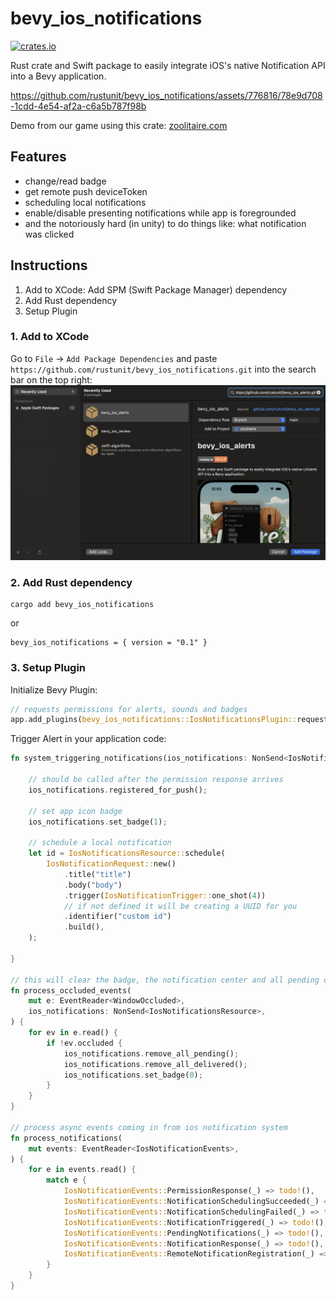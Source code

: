 # bevy_ios_notifications

[![crates.io](https://img.shields.io/crates/v/bevy_ios_notifications.svg)](https://crates.io/crates/bevy_ios_notifications)

Rust crate and Swift package to easily integrate iOS's native Notification API into a Bevy application.

https://github.com/rustunit/bevy_ios_notifications/assets/776816/78e9d708-1cdd-4e54-af2a-c6a5b787f98b

Demo from our game using this crate: [zoolitaire.com](https://zoolitaire.com)

## Features

* change/read badge
* get remote push deviceToken
* scheduling local notifications
* enable/disable presenting notifications while app is foregrounded
* and the notoriously hard (in unity) to do things like: what notification was clicked

## Instructions

1. Add to XCode: Add SPM (Swift Package Manager) dependency
2. Add Rust dependency
3. Setup Plugin

### 1. Add to XCode

Go to `File` -> `Add Package Dependencies` and paste `https://github.com/rustunit/bevy_ios_notifications.git` into the search bar on the top right:
![xcode](./assets/xcode-spm.png)

### 2. Add Rust dependency

```
cargo add bevy_ios_notifications
``` 

or 

```
bevy_ios_notifications = { version = "0.1" }
```

### 3. Setup Plugin

Initialize Bevy Plugin:

```rust
// requests permissions for alerts, sounds and badges
app.add_plugins(bevy_ios_notifications::IosNotificationsPlugin::request_permissions_on_start(true, true, true));
```

Trigger Alert in your application code:

```rust
fn system_triggering_notifications(ios_notifications: NonSend<IosNotificationsResource>) {

    // should be called after the permission response arrives
    ios_notifications.registered_for_push();

    // set app icon badge
    ios_notifications.set_badge(1);

    // schedule a local notification
    let id = IosNotificationsResource::schedule(
        IosNotificationRequest::new()
            .title("title")
            .body("body")
            .trigger(IosNotificationTrigger::one_shot(4))
            // if not defined it will be creating a UUID for you
            .identifier("custom id")
            .build(),
    );
     
}

// this will clear the badge, the notification center and all pending ones
fn process_occluded_events(
    mut e: EventReader<WindowOccluded>,
    ios_notifications: NonSend<IosNotificationsResource>,
) {
    for ev in e.read() {
        if !ev.occluded {
            ios_notifications.remove_all_pending();
            ios_notifications.remove_all_delivered();
            ios_notifications.set_badge(0);
        }
    }
}

// process async events coming in from ios notification system
fn process_notifications(
    mut events: EventReader<IosNotificationEvents>,
) {
    for e in events.read() {
        match e {
            IosNotificationEvents::PermissionResponse(_) => todo!(),
            IosNotificationEvents::NotificationSchedulingSucceeded(_) => todo!(),
            IosNotificationEvents::NotificationSchedulingFailed(_) => todo!(),
            IosNotificationEvents::NotificationTriggered(_) => todo!(),
            IosNotificationEvents::PendingNotifications(_) => todo!(),
            IosNotificationEvents::NotificationResponse(_) => todo!(),
            IosNotificationEvents::RemoteNotificationRegistration(_) => todo!(),
        }
    }
}

```